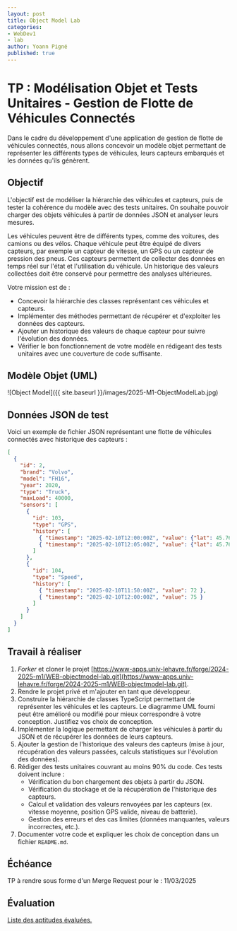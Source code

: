 ```yaml
---
layout: post
title: Object Model Lab
categories:
- WebDev1
- lab
author: Yoann Pigné
published: true
---
```




# TP : Modélisation Objet et Tests Unitaires - Gestion de Flotte de Véhicules Connectés

Dans le cadre du développement d'une application de gestion de flotte de véhicules connectés, nous allons concevoir un modèle objet permettant de représenter les différents types de véhicules, leurs capteurs embarqués et les données qu'ils génèrent.

## Objectif

L'objectif est de modéliser la hiérarchie des véhicules et capteurs, puis de tester la cohérence du modèle avec des tests unitaires. On souhaite pouvoir charger des objets véhicules à partir de données JSON et analyser leurs mesures.

Les véhicules peuvent être de différents types, comme des voitures, des camions ou des vélos. Chaque véhicule peut être équipé de divers capteurs, par exemple un capteur de vitesse, un GPS ou un capteur de pression des pneus. Ces capteurs permettent de collecter des données en temps réel sur l'état et l'utilisation du véhicule. Un historique des valeurs collectées doit être conservé pour permettre des analyses ultérieures.

Votre mission est de :

- Concevoir la hiérarchie des classes représentant ces véhicules et capteurs.
- Implémenter des méthodes permettant de récupérer et d'exploiter les données des capteurs.
- Ajouter un historique des valeurs de chaque capteur pour suivre l'évolution des données.
- Vérifier le bon fonctionnement de votre modèle en rédigeant des tests unitaires avec une couverture de code suffisante.

## Modèle Objet (UML)

![Object Model]({{ site.baseurl }}/images/2025-M1-ObjectModelLab.jpg)


<!-- 
```mermaid
classDiagram
    class Vehicle {
    -id: number
    -brand: string
    -model: string
    -year: number
    -sensors: Sensor[]
    +getSensor(type: string): Sensor | null
    }

    class Car {
    -fuelType: string
    +getFuelLevel(): number
    }
    class ElectricCar {
    +batteryCapacity: number
    +getBatteryStatus(): number
    }

    class Truck {
    +maxLoad: number
    +getCurrentLoad(): number
    }

    class Bike {
    +type: string
    }

    class Sensor {
    +id: number
    +type: string
    +history: SensorHistory[]
    +getData(): SensorHistory | null
    }

    class SensorValue {
    +value: number | Position
    }

    class SensorHistory {
        +timestamp: string
        +value: SensorValue
    }

SensorHistory -- SensorValue

    class Position {
    +lat: number
    +lon: number
    }

    class GPSSensor {
    +getLocation(): Position
    }

    class SpeedSensor {
    +getSpeed(): number
    +getAverageSpeed(): number
    }
    
    class FuelLevelSensor {
        +getFuelLevel(): number
    }

    Vehicle <|-- Car
    Vehicle <|-- ElectricCar
    Vehicle <|-- Truck
    Vehicle <|-- Bike
    Sensor <|-- GPSSensor
    Sensor <|-- SpeedSensor
    Sensor <|-- FuelLevelSensor
    Sensor o-- SensorHistory
    Vehicle o-- Sensor
``` -->

## Données JSON de test

Voici un exemple de fichier JSON représentant une flotte de véhicules connectés avec historique des capteurs :

```json
[
  {
    "id": 2,
    "brand": "Volvo",
    "model": "FH16",
    "year": 2020,
    "type": "Truck",
    "maxLoad": 40000,
    "sensors": [
      {
        "id": 103,
        "type": "GPS",
        "history": [
          { "timestamp": "2025-02-10T12:00:00Z", "value": {"lat": 45.763, "lon": 4.8355} },
          { "timestamp": "2025-02-10T12:05:00Z", "value": {"lat": 45.764, "lon": 4.8357} }
        ]
      },
      {
        "id": 104,
        "type": "Speed",
        "history": [
          { "timestamp": "2025-02-10T11:50:00Z", "value": 72 },
          { "timestamp": "2025-02-10T12:00:00Z", "value": 75 }
        ]
      }
    ]
  }
]
```

## Travail à réaliser

1. *Forker* et cloner le projet [https://www-apps.univ-lehavre.fr/forge/2024-2025-m1/WEB-objectmodel-lab.git](https://www-apps.univ-lehavre.fr/forge/2024-2025-m1/WEB-objectmodel-lab.git).
2. Rendre le projet privé et m'ajouter en tant que développeur.
3. Construire la hiérarchie de classes TypeScript permettant de représenter les véhicules et les capteurs. Le diagramme UML fourni peut être amélioré ou modifié pour mieux correspondre à votre conception. Justifiez vos choix de conception.
4. Implémenter la logique permettant de charger les véhicules à partir du JSON et de récupérer les données de leurs capteurs.
5. Ajouter la gestion de l'historique des valeurs des capteurs (mise à jour, récupération des valeurs passées, calculs statistiques sur l'évolution des données).
6. Rédiger des tests unitaires couvrant au moins 90% du code. Ces tests doivent inclure :
   - Vérification du bon chargement des objets à partir du JSON.
   - Vérification du stockage et de la récupération de l'historique des capteurs.
   - Calcul et validation des valeurs renvoyées par les capteurs (ex. vitesse moyenne, position GPS valide, niveau de batterie).
   - Gestion des erreurs et des cas limites (données manquantes, valeurs incorrectes, etc.).
7. Documenter votre code et expliquer les choix de conception dans un fichier `README.md`.

## Échéance

TP à rendre sous forme d'un Merge Request pour le : 11/03/2025

## Évaluation

[Liste des aptitudes évaluées.](/teaching/WebDev1#object-models)


